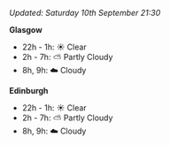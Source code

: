 *Updated: Saturday 10th September 21:30*

**Glasgow**

* 22h - 1h: :sunny: Clear
* 2h - 7h: :partly_sunny: Partly Cloudy
* 8h, 9h: :cloud: Cloudy

**Edinburgh**

* 22h - 1h: :sunny: Clear
* 2h - 7h: :partly_sunny: Partly Cloudy
* 8h, 9h: :cloud: Cloudy
